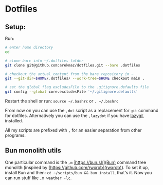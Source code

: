 # Dotfiles


## Setup:

Run:
```bash
# enter home directory
cd

# clone bare into ~/.dotfiles folder
git clone git@github.com:arekmaz/dotfiles.git --bare .dotfiles

# checkout the actual content from the bare repository in ~
git --git-dir=$HOME/.dotfiles/ --work-tree=$HOME checkout main .

# set the global flag excludesFile to the .gitignore.defaults file
git config --global core.excludesFile '~/.gitignore.defaults'
```

Restart the shell or run: `source ~/.bashrc` or `. ~/.bashrc`

From now on you can use the `,dot` script as a replacement for `git` command for dotfiles.
Alternatively you can use the `,lazydot` if you have [lazygit](https://github.com/jesseduffield/lazygit) installed.

All my scripts are prefixed with `,` for an easier separation from other programs.

## Bun monolith utils

One particular command is the `,m` [https://bun.sh](Bun) command tree monolith (inspired by [https://github.com/rwxrob](rwxrob)).
To set it up, install Bun and then: `cd ~/scripts/bun && bun install`, that's it.
Now you can run stuff like `,m weather -lc`.


